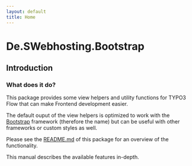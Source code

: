 ```yaml
---
layout: default
title: Home
---
```


# De.SWebhosting.Bootstrap

## Introduction

### What does it do?

This package provides some view helpers and utility functions for TYPO3 Flow that can make Frontend development easier.

The default ouput of the view helpers is optimized to work with the [Bootstrap](http://getbootstrap.com) framework
(therefore the name) but can be useful with other frameworks or custom styles as well.

Please see the [README.md](https://github.com/astehlik/Flow-Package-De.SWebhosting.Bootstrap) of this package for
an overview of the functionality.

This manual describes the available features in-depth.
